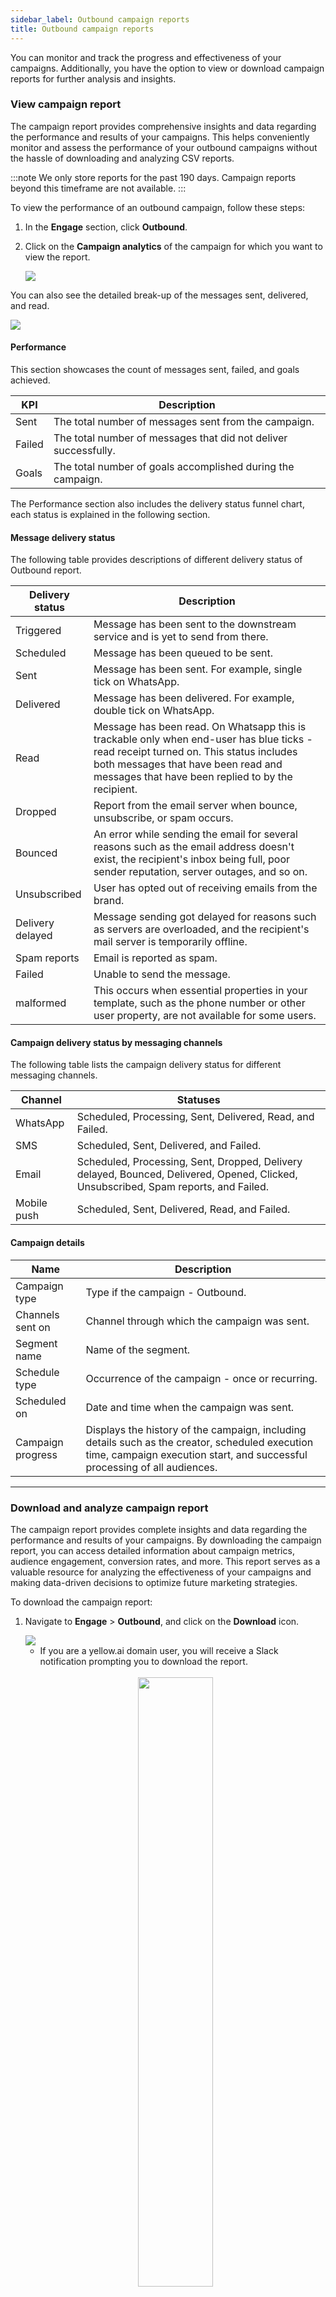 ```yaml
---
sidebar_label: Outbound campaign reports
title: Outbound campaign reports
---
```


You can monitor and track the progress and effectiveness of your campaigns. Additionally, you have the option to view or download campaign reports for further analysis and insights. 


### View campaign report

The campaign report provides comprehensive insights and data regarding the performance and results of your campaigns. This helps conveniently monitor and assess the performance of your outbound campaigns without the hassle of downloading and analyzing CSV reports.

:::note
We only store reports for the past 190 days. Campaign reports beyond this timeframe are not available.
:::


To view the performance of an outbound campaign, follow these steps:

1. In the **Engage** section, click **Outbound**.
2. Click on the **Campaign analytics** of the campaign for which you want to view the report.

   ![](https://i.imgur.com/JGXoO1k.png)



You can also see the detailed break-up of the messages sent, delivered, and read.

   ![](https://i.imgur.com/O5EyTBM.png)

#### Performance

This section showcases the count of messages sent, failed, and goals achieved.

KPI | Description
---- | ---------
Sent | The total number of messages sent from the campaign.
Failed | The total number of messages that did not deliver successfully. 
Goals | The total number of goals accomplished during the campaign. 


The Performance section also includes the delivery status funnel chart, each status is explained in the following section.

#### Message delivery status

The following table provides descriptions of different delivery status of Outbound report.

Delivery status | Description
--------------- | -----------
Triggered | Message has been sent to the downstream service and is yet to send from there.
Scheduled | Message has been queued to be sent.
Sent | Message has been sent. For example, single tick on WhatsApp.
Delivered | Message has been delivered. For example, double tick on WhatsApp. 
Read | Message has been read. On Whatsapp this is trackable only when end-user has blue ticks - read receipt turned on. This status includes both messages that have been read and messages that have been replied to by the recipient.
Dropped | Report from the email server when bounce, unsubscribe, or spam occurs.
Bounced | An error while sending the email for several reasons such as the email address doesn't exist, the recipient's inbox being full, poor sender reputation, server outages, and so on.
Unsubscribed | User has opted out of receiving emails from the brand.
Delivery delayed | Message sending got delayed for reasons such as servers are overloaded, and the recipient's mail server is temporarily offline.
Spam reports | Email is reported as spam.
Failed | Unable to send the message.
malformed |  This occurs when essential properties in your template, such as the phone number or other user property, are not available for some users. 

#### Campaign delivery status by messaging channels

The following table lists the campaign delivery status for different messaging channels.

Channel | Statuses
--------- | -------
WhatsApp | Scheduled, Processing, Sent, Delivered, Read, and Failed.
SMS | Scheduled, Sent, Delivered, and Failed.
Email | Scheduled, Processing, Sent, Dropped, Delivery delayed, Bounced, Delivered, Opened, Clicked, Unsubscribed, Spam reports, and Failed.
Mobile push | Scheduled, Sent, Delivered, Read, and Failed.


#### Campaign details

Name | Description
---- | -----------
Campaign type | Type if the campaign - Outbound.
Channels sent on | Channel through which the campaign was sent.
Segment name | Name of the segment.
Schedule type | Occurrence of the campaign - once or recurring.
Scheduled on |  Date and time when the campaign was sent.
Campaign progress | Displays the history of the campaign, including details such as the creator, scheduled execution time, campaign execution start, and successful processing of all audiences.

***

### Download and analyze campaign report

The campaign report provides complete insights and data regarding the performance and results of your campaigns. By downloading the campaign report, you can access detailed information about campaign metrics, audience engagement, conversion rates, and more. This report serves as a valuable resource for analyzing the effectiveness of your campaigns and making data-driven decisions to optimize future marketing strategies.

To download the campaign report:

1. Navigate to **Engage** > **Outbound**, and click on the **Download** icon. 

   <img src="https://i.imgur.com/9OWBvTe.png"/>

   * If you are a yellow.ai domain user, you will receive a Slack notification prompting you to download the report.<br/><br/>
    
    <center><img src="https://i.imgur.com/sN6et6X.png" width="50%"/></center>

   * For non-domain users, an email will be sent containing a download option.

2. Open the email or Slack message and click on the provided link. The link opens and you will see a Download button.
3. Click on the Download button to save the campaign report as a CSV file on your device.
4. Click on the **Download** button. The report will be downloaded as a CSV file.

For detailed information on how to understand campaign report, see the following section.


#### Understanding the downloaded campaign report

| Column           | Description                                                                                              |
|------------------|----------------------------------------------------------------------------------------------------------|
| Campaign ID      | The unique ID generated for the campaign.                                                                |
| Campaign Name    | The name provided for the campaign when creating.                                                        |
| Channel          | The targeted channel for the campaign such as Email, Whatsapp, SMS, and so on.                           |
| BotId            | Bot ID associated with the campaign.                                                                     |
| UserId           | User contact details based on the channel. For example, WhatsApp phone number for Whatsapp, email ID for email campaign. |
| User Details     | All the details of the bot user in the current campaign.                                                 |
| Template ID      | Name of the template used to trigger messages for that particular campaign.                              |
| Sender ID        | The phone number/email ID from which the messages were sent. Learn how to configure sender IDs in Channels [Email](platform_concepts/channelConfiguration/email-outbound.md), [SMS](platform_concepts/channelConfiguration/sms-outbound-india.md), [WhatsApp](platform_concepts/channelConfiguration/whatsapp-configuration.md). |
| Status           | Message delivery status. Supported statuses for email: Scheduled, Processing, Sent, Dropped, Delivery delayed, Malformed, Bounced, Delivered, Opened, Clicked, Unsubscribed, Spam reports, Failed. To know about each status, see [Delivery status descriptions](https://docs.yellow.ai/docs/platform_concepts/engagement/outbound/outbound-campaigns/outbound-report#message-delivery-status). |
| Quick Reply Response | Applicable for interactive templates. Example: For Whatsapp templates with a button, the quick reply response from the button will be captured against each user. |
| Comments         | Delivery state of the particular message. For FAILED messages, the error description will be shown.      |
| Scheduled Time   | The start time of the campaign.                                                                          |
| Sent time        | The time when the message is sent to the user.                                                           |
| Delivered time   | The time when the message is delivered to the user (Applicable only for Whatsapp channel).               |
| Read time        | The time when the recipient read the message (Applicable only for Whatsapp channel).                     |
| Goal achieved	 | Indicates whether the set goal was achieved (True) or not (False).                                       |
| Goal achieved at | Timestamp when the goal was achieved in Month DD, YYYY hh:mm AM/PM.                                      |
| Error            | Error code in case of FAILED messages.                                                                   |
| UserDetails      | User details fetched from the user profile used in the notification message. Examples: UserDetails.phone, UserDetails.firstName. |
